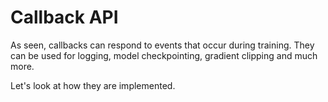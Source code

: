 # Callback API

As seen, callbacks can respond to events that occur during training. They can be used for logging, model checkpointing, gradient clipping and much more.

Let's look at how they are implemented.


